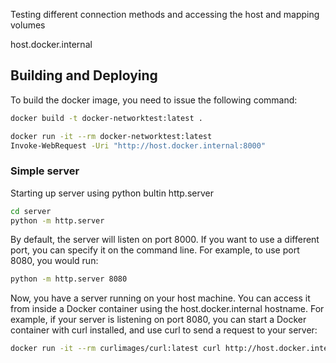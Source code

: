 Testing different connection methods and accessing the host and mapping volumes

host.docker.internal

## Building and Deploying

To build the docker image, you need to issue the following command:

```bash
docker build -t docker-networktest:latest .
```

```bash
docker run -it --rm docker-networktest:latest
Invoke-WebRequest -Uri "http://host.docker.internal:8000"
```

### Simple server

Starting up server using python bultin http.server

```bash
cd server
python -m http.server
```

By default, the server will listen on port 8000. If you want to use a different port, you can specify it on the command line. For example, to use port 8080, you would run:

```bash
python -m http.server 8080
```

Now, you have a server running on your host machine. You can access it from inside a Docker container using the host.docker.internal hostname.
For example, if your server is listening on port 8080, you can start a Docker container with curl installed, and use curl to send a request to your server:

```bash
docker run -it --rm curlimages/curl:latest curl http://host.docker.internal:8080
```

